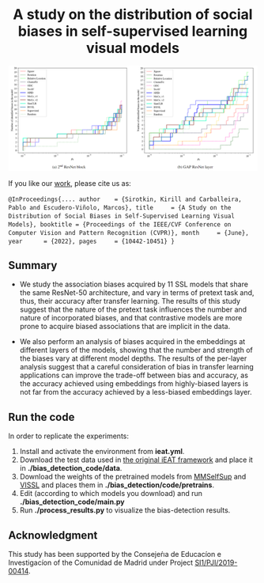 <h1 align="center">
A study on the distribution of social biases in self-supervised learning visual models
</h1>

![Number of biases at different values of the thresholding parameter](header.PNG)

If you like our [work](https://openaccess.thecvf.com/content/CVPR2022/papers/Sirotkin_A_Study_on_the_Distribution_of_Social_Biases_in_Self-Supervised_CVPR_2022_paper.pdf), please cite us as: 

``
@InProceedings{....
    author    = {Sirotkin, Kirill and Carballeira, Pablo and Escudero-Viñolo, Marcos},
    title     = {A Study on the Distribution of Social Biases in Self-Supervised Learning Visual Models},
    booktitle = {Proceedings of the IEEE/CVF Conference on Computer Vision and Pattern Recognition (CVPR)},
    month     = {June},
    year      = {2022},
    pages     = {10442-10451}
}
``

## Summary 

- We study the association biases acquired by 11 SSL models that share the same ResNet-50 architecture, and vary in terms of pretext task and, thus, their accuracy after transfer learning. The results of this study suggest that the nature of the pretext task influences the number and nature of incorporated biases, and that contrastive models are more prone to acquire  biased associations that are implicit in the data.
    
- We also perform an analysis of biases acquired in the embeddings at different layers of the models, showing that the number and strength of the biases vary at different model depths.  The results of the per-layer analysis suggest that a careful consideration of bias in transfer learning applications can improve the trade-off between bias and accuracy, as the accuracy achieved using embeddings from highly-biased layers is not far from the accuracy achieved by a less-biased embeddings layer.
 
## Run the code

In order to replicate the experiments:
1. Install and activate the environment from **ieat.yml**.
2. Download the test data used in [the original iEAT framework](https://github.com/ryansteed/ieat/tree/master/data) and place it in **./bias_detection_code/data**.
3. Download the weights of the pretrained models from [MMSelfSup](https://github.com/open-mmlab/mmselfsup/blob/master/docs/en/model_zoo.md) and [VISSL](https://github.com/facebookresearch/vissl/blob/main/MODEL_ZOO.md) and
places them in **./bias_detection/code/pretrains**.
4. Edit (according to which models you download) and run **./bias_detection_code/main.py**
5. Run **./process_results.py** to visualize the bias-detection results. 


## Acknowledgment
This study has been supported by the Consejeŕıa de Educacíon e Investigacíon of the Comunidad de Madrid under Project [SI1/PJI/2019-00414](http://www-vpu.eps.uam.es/projects/aiseeme/).
